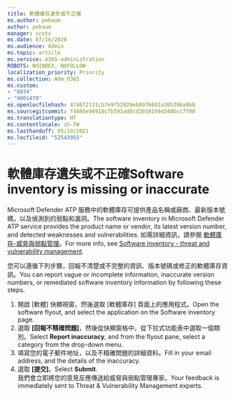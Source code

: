 ```yaml
---
title: 軟體庫存遺失或不正確
ms.author: pebaum
author: pebaum
manager: scotv
ms.date: 07/16/2020
ms.audience: Admin
ms.topic: article
ms.service: o365-administration
ROBOTS: NOINDEX, NOFOLLOW
localization_priority: Priority
ms.collection: Adm_O365
ms.custom:
- "6034"
- "9001470"
ms.openlocfilehash: 474672131cb7e9f52029eb8976691a305396a9b8
ms.sourcegitcommit: f4866e94918c7b591ad0cd3b58169d340bcc7f00
ms.translationtype: HT
ms.contentlocale: zh-TW
ms.lasthandoff: 05/19/2021
ms.locfileid: "52543955"
---
```

# <a name="software-inventory-is-missing-or-inaccurate"></a><span data-ttu-id="c84cc-102">軟體庫存遺失或不正確</span><span class="sxs-lookup"><span data-stu-id="c84cc-102">Software inventory is missing or inaccurate</span></span>

<span data-ttu-id="c84cc-103">Microsoft Defender ATP 服務中的軟體庫存可提供產品名稱或廠商、最新版本號碼，以及偵測到的弱點和漏洞。</span><span class="sxs-lookup"><span data-stu-id="c84cc-103">The software inventory in Microsoft Defender ATP service provides the product name or vendor, its latest version number, and detected weaknesses and vulnerabilities.</span></span> <span data-ttu-id="c84cc-104">如需詳細資訊，請參閱 [軟體庫存-威脅與弱點管理](/windows/security/threat-protection/microsoft-defender-atp/tvm-software-inventory)。</span><span class="sxs-lookup"><span data-stu-id="c84cc-104">For more info, see [Software inventory - threat and vulnerability management](/windows/security/threat-protection/microsoft-defender-atp/tvm-software-inventory).</span></span>

<span data-ttu-id="c84cc-105">您可以遵循下列步驟，回報不清楚或不完整的資訊、版本號碼或修正的軟體庫存資訊。</span><span class="sxs-lookup"><span data-stu-id="c84cc-105">You can report vague or incomplete information, inaccurate version numbers, or remediated software inventory information by following these steps.</span></span>  

1. <span data-ttu-id="c84cc-106">開啟 [軟體] 快顯視窗，然後選取 [軟體庫存] 頁面上的應用程式。</span><span class="sxs-lookup"><span data-stu-id="c84cc-106">Open the software flyout, and select the application on the Software inventory page.</span></span>
2. <span data-ttu-id="c84cc-107">選取 **[回報不精確問題]**，然後從快顯窗格中，從下拉式功能表中選取一個類別。</span><span class="sxs-lookup"><span data-stu-id="c84cc-107">Select **Report inaccuracy**, and from the flyout pane, select a category from the drop-down menu.</span></span>
3. <span data-ttu-id="c84cc-108">填寫您的電子郵件地址，以及不精確問題的詳細資料。</span><span class="sxs-lookup"><span data-stu-id="c84cc-108">Fill in your email address, and the details of the inaccuracy.</span></span>
4. <span data-ttu-id="c84cc-109">選取 **[提交]**。</span><span class="sxs-lookup"><span data-stu-id="c84cc-109">Select **Submit**.</span></span></br>
    <span data-ttu-id="c84cc-110">我們會立即將您的意見反應傳送給威脅與弱點管理專家。</span><span class="sxs-lookup"><span data-stu-id="c84cc-110">Your feedback is immediately sent to Threat & Vulnerability Management experts.</span></span>